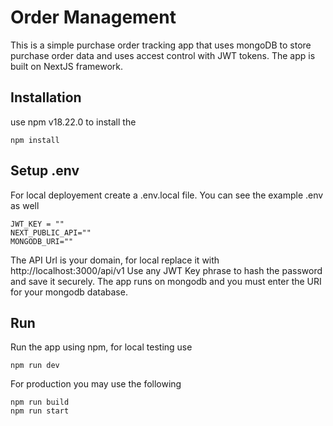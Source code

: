 # Order Management
This is a simple purchase order tracking app that uses mongoDB to store purchase order data and uses accest control with JWT tokens. The app is built on NextJS framework.

## Installation
use npm v18.22.0 to install the 
```node
npm install
```
## Setup .env
For local deployement create a .env.local file. You can see the example .env as well
```
JWT_KEY = ""
NEXT_PUBLIC_API=""
MONGODB_URI=""
```
The API Url is your domain, for local replace it with http://localhost:3000/api/v1
Use any JWT Key phrase to hash the password and save it securely.
The app runs on mongodb and you must enter the URI for your mongodb database.
## Run
Run the app using npm, for local testing use
```
npm run dev
```
For production you may use the following
```
npm run build
npm run start
```